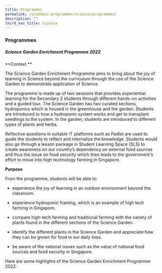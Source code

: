 ```yaml
---
title: Programmes
permalink: /academic-programmes/science/programmes/
description: ""
third_nav_title: Science
---
```

### Programmes

##### Science Garden Enrichment Programme 2022

**Context **

The Science Garden Enrichment Programme aims to bring about the joy of learning in Science beyond the curriculum through the use of the Science Garden to demonstrate application of Science.

The programme is made up of two sessions that provides experiential learning for the Secondary 2 students through different hands-on activities and a guided tour. The Science Garden has two curated sections, hydroponics which is housed in the greenhouse and the garden. Students are introduced to how a hydroponic system works and get to transplant seedlings to the system. In the garden, students are introduced to different types of plants and herbs. 

Reflective questions in suitable IT platforms such as Padlet are used to guide the students to reflect and internalize the knowledge. Students would also go through a lesson package in Student Learning Space (SLS) to create awareness on our country’s dependency on external food sources and thus the issue on food security which then leads to the government's effort to move into high technology farming in Singapore. 

**Purpose**

From the programme, students will be able to:

* experience the joy of learning in an outdoor environment beyond the classroom.

* experience hydroponic framing, which is an example of high tech farming in Singapore.

* compare high-tech farming and traditional farming with the variety of plants found in the different sections of the Science Garden.

* identify the different plants in the Science Garden and appreciate how they can be grown for food in our daily lives.

* be aware of the national issues such as the value of national food sources and food security in Singapore.

Here are some highlights of the Science Garden Enrichment Programme 2022:

